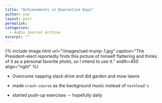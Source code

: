 ```yaml
---
title: "Achievements in Quarentine Days"
author: yue
layout: post
permalink:
categories:
  - Audio Journal Archive
excerpt: ""
---
```


{% include image.html url="/images/sad-trump-1.jpg" caption="The President-elect reportedly finds this picture of himself flattering and thinks of it as a personal favorite photo, so I intend to use it." width=450 align="right" %}

- Overcome napping slack drive and did garden and mow lawns

- made `crash-course` as the background music instead of `techlead's`

- started push-up exercises -- hopefully daily
